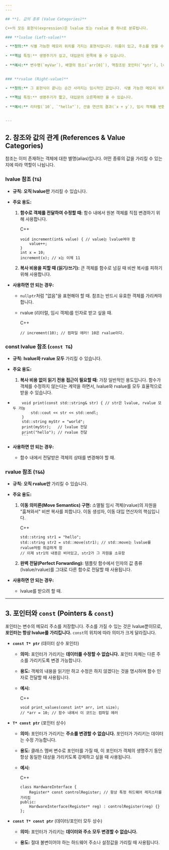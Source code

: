 ```yaml
---
---

## **1. 값의 종류 (Value Categories)**

C++의 모든 표현식(expression)은 lvalue 또는 rvalue 중 하나로 분류됩니다.

### **lvalue (Left-value)**

- **정의:** 식별 가능한 메모리 위치를 가지는 표현식입니다. 이름이 있고, 주소를 얻을 수 있으며, 여러 번 참조될 수 있습니다.
    
- **핵심 특징:** 생명주기가 길고, 대입문의 왼쪽에 올 수 있습니다.
    
- **예시:** 변수명(`myVar`), 배열의 원소(`arr[0]`), 역참조된 포인터(`*ptr`), lvalue 참조를 반환하는 함수 호출.
    

### **rvalue (Right-value)**

- **정의:** 그 표현식이 끝나는 순간 사라지는 임시적인 값입니다. 식별 가능한 메모리 위치나 이름이 없습니다.
    
- **핵심 특징:** 생명주기가 짧고, 대입문의 오른쪽에만 올 수 있습니다.
    
- **예시:** 리터럴(`10`, `"hello"`), 산술 연산의 결과(`x + y`), 임시 객체를 반환하는 함수 호출.
    

---
```


## **2. 참조와 값의 관계 (References & Value Categories)**

참조는 이미 존재하는 객체에 대한 별명(alias)입니다. 어떤 종류의 값을 가리킬 수 있는지에 따라 역할이 나뉩니다.

### **lvalue 참조 (`T&`)**

- **규칙:** **오직 lvalue만** 가리킬 수 있습니다.
    
- **주요 용도:**
    
    1. **함수로 객체를 전달하여 수정할 때:** 함수 내에서 원본 객체를 직접 변경하기 위해 사용합니다.
        
        C++
        
        ```
        void increment(int& value) { // value는 lvalue여야 함
            value++;
        }
        int x = 10;
        increment(x); // x는 이제 11
        ```
        
    2. **복사 비용을 피할 때 (읽기/쓰기):** 큰 객체를 함수로 넘길 때 비싼 복사를 피하기 위해 사용합니다.
        
- **사용하면 안 되는 경우:**
    
    - `nullptr`처럼 "없음"을 표현해야 할 때. 참조는 반드시 유효한 객체를 가리켜야 합니다.
        
    - rvalue (리터럴, 임시 객체)를 인자로 받고 싶을 때.
        
        C++
        
        ```
        // increment(10); // 컴파일 에러! 10은 rvalue이다.
        ```
        

### **const lvalue 참조 (`const T&`)**

- **규칙:** **lvalue와 rvalue 모두** 가리킬 수 있습니다.
    
- **주요 용도:**
    
    1. **복사 비용 없이 읽기 전용 접근이 필요할 때:** 가장 일반적인 용도입니다. 함수가 객체를 수정하지 않는다는 계약을 하면서, lvalue와 rvalue를 모두 효율적으로 받을 수 있습니다.
        

- ```
      void print(const std::string& str) { // str은 lvalue, rvalue 모두 가능
          std::cout << str << std::endl;
      }
      std::string myStr = "world";
      print(myStr);   // lvalue 전달
      print("hello"); // rvalue 전달
      ```
    ```
    

- **사용하면 안 되는 경우:**
    
    - 함수 내에서 전달받은 객체의 상태를 변경해야 할 때.
        

### **rvalue 참조 (`T&&`)**

- **규칙:** **오직 rvalue만** 가리킬 수 있습니다.
    
- **주요 용도:**
    
    1. **이동 의미론(Move Semantics) 구현:** 소멸될 임시 객체(rvalue)의 자원을 "훔쳐와서" 비싼 복사를 피합니다. 이동 생성자, 이동 대입 연산자의 핵심입니다.
        
        C++
        
        ```
        std::string str1 = "hello";
        std::string str2 = std::move(str1); // std::move는 lvalue를 rvalue처럼 취급하게 함
        // 이제 str1의 내용은 비어있고, str2가 그 자원을 소유함
        ```
        
    2. **완벽 전달(Perfect Forwarding):** 템플릿 함수에서 인자의 값 종류(lvalue/rvalue)를 그대로 다른 함수로 전달할 때 사용됩니다.
        
- **사용하면 안 되는 경우:**
    
    - lvalue를 받으려 할 때.
        

---

## **3. 포인터와 `const` (Pointers & `const`)**

포인터는 변수의 메모리 주소를 저장합니다. 주소를 가질 수 있는 것은 lvalue뿐이므로, **포인터는 항상 lvalue를 가리킵니다.** `const`의 위치에 따라 의미가 크게 달라집니다.

- **`const T* ptr`** (데이터 상수 포인터)
    
    - **의미:** 포인터가 가리키는 **데이터를 수정할 수 없습니다.** 포인터 자체는 다른 주소를 가리키도록 변경 가능합니다.
        
    - **용도:** 객체의 내용을 읽기만 하고 수정은 하지 않겠다는 것을 명시하며 함수 인자로 전달할 때 사용됩니다.
        
    - **예시:**
        
        C++
        
        ```
        void print_values(const int* arr, int size);
        // *arr = 10; // 함수 내에서 이 코드는 컴파일 에러
        ```
        
- **`T* const ptr`** (포인터 상수)
    
    - **의미:** 포인터가 가리키는 **주소를 변경할 수 없습니다.** 포인터가 가리키는 데이터는 수정 가능합니다.
        
    - **용도:** 클래스 멤버 변수로 포인터를 가질 때, 이 포인터가 객체의 생명주기 동안 항상 동일한 대상을 가리키도록 강제하고 싶을 때 사용됩니다.
        
    - **예시:**
        
        C++
        
        ```
        class HardwareInterface {
            Register* const controlRegister; // 항상 특정 하드웨어 레지스터를 가리킴
        public:
            HardwareInterface(Register* reg) : controlRegister(reg) {}
        };
        ```
        
- **`const T* const ptr`** (데이터/포인터 모두 상수)
    
    - **의미:** 포인터가 가리키는 **데이터와 주소 모두 변경할 수 없습니다.**
        
    - **용도:** 절대 불변이어야 하는 하드웨어 주소나 설정값을 가리킬 때 사용됩니다.